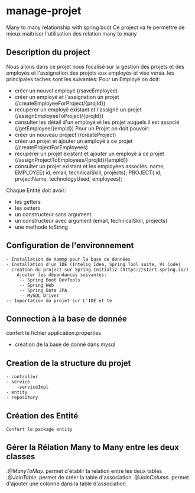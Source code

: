 # manage-projet
Many to many relationship with spring boot
Ce project va te permettre de mieux maitriser l'utilisation des relation many to many
## Description du project
Nous allons dans ce projet nous focalisé sur la gestion des projets et des employés et 
l'assignation des projets aux employés et vise versa. les principales taches sont les suivantes:
Pour un Employé on doit:
 - créer un nouvel employé (/saveEmployee)
 - créer un employé et l'assignation un projet (/createEmployeeForProject/{projId})
 - recupérer un employé existant et l'assigné un projet (/assignEmployeeToProject/{projId})
 - consulter les détail d'un employé et les projet auquels il est associé (/getEmployee/{empId})
Pour un Projet on doit pouvoir:
 - créer un nouveau project (/createProject)
 - créer un projet et ajouter un employé à ce projet (/createProjectForEmployees)
 - recupérer un projet existant et ajouter un employé à ce projet (/assignProjectToEmployees/{projId}/{empId})
 - consulter un projet existant et les employées associés.
name,
 EMPLOYEE( id,  email, technicalSkill, projects);
 PROJECT( id, projectName, technologyUsed, employees);

 Chaque Entité doit avoir:
  - les getters
  - les setters
  - un constructeur sans argument
  - un constructeur avec argument (email, technicalSkill, projects)
  - une methode toString
## Configuration de l'environnement
    - Installation de Xammp pour la base de données
    - Installation d'un IDE (Intelig Idea, Spring Tool suite, Vs Code)
    - Creation du project sur Spring Initializ (https://start.spring.io/)
        Ajouter les dépendances suivantes: 
         -- Spring Boot DevTools
         -- Spring Web
         -- Spring Data JPA
         -- MySQL Driver
    -- Importation du projet sur L'IDE et té
## Connection à la base de donnée
   confert le fichier application.properties
   - création de la base de donné dans mysql
## Creation de la structure du projet
    - controller
    - service
        -serviceImpl
    - entity
    - repository
## Création des  Entité
    Confert le package entity
## Gérer la Rélation Many to Many entre les deux classes

 *.@ManyToMay.* permet d'établir la relation entre les deux tables
 *.@JoinTable.* permet de créer la table d'association 
 *.@JoinColumn.* permet d'ajouter une colonne dans la table d'association

